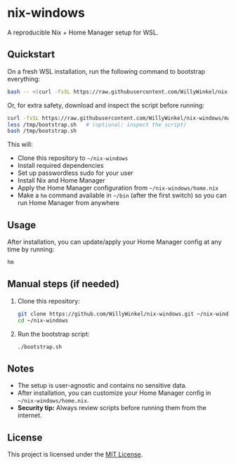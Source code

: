 # nix-windows

A reproducible Nix + Home Manager setup for WSL.

## Quickstart

On a fresh WSL installation, run the following command to bootstrap everything:

```sh
bash -- <(curl -fsSL https://raw.githubusercontent.com/WillyWinkel/nix-windows/main/bootstrap.sh)
```

Or, for extra safety, download and inspect the script before running:

```sh
curl -fsSL https://raw.githubusercontent.com/WillyWinkel/nix-windows/main/bootstrap.sh -o /tmp/bootstrap.sh
less /tmp/bootstrap.sh   # (optional: inspect the script)
bash /tmp/bootstrap.sh
```

This will:
- Clone this repository to `~/nix-windows`
- Install required dependencies
- Set up passwordless sudo for your user
- Install Nix and Home Manager
- Apply the Home Manager configuration from `~/nix-windows/home.nix`
- Make a `hm` command available in `~/bin` (after the first switch) so you can run Home Manager from anywhere

## Usage

After installation, you can update/apply your Home Manager config at any time by running:

```sh
hm
```

## Manual steps (if needed)

1. Clone this repository:
   ```sh
   git clone https://github.com/WillyWinkel/nix-windows.git ~/nix-windows
   cd ~/nix-windows
   ```
2. Run the bootstrap script:
   ```sh
   ./bootstrap.sh
   ```

## Notes

- The setup is user-agnostic and contains no sensitive data.
- After installation, you can customize your Home Manager config in `~/nix-windows/home.nix`.
- **Security tip:** Always review scripts before running them from the internet.

## License

This project is licensed under the [MIT License](./LICENSE).
